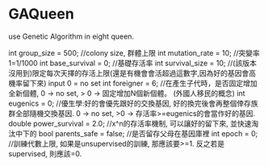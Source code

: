 # GAQueen
use Genetic Algorithm in eight queen.

int group_size = 500;			//colony size, 群體上限
	int mutation_rate = 10;			//突變率 1=1/1000
	int base_survival = 0;			//基礎存活率
	int survival_size = 10;			//(該版本沒用到)限定每次天擇的存活上限(還是有機會會活超過這數字,因為好的基因會高機率留下來) input 0 = no set
	int foreigner = 6;				//在產生子代時，是否固定增加全新個體, 0 -> no set, > 0 -> 固定增加N個新個體。   (外國人移民的概念)
	int eugenics = 0;				//優生學:好的會優先跟好的交換基因, 好的換完後會再整個倖存族群全部隨機交換基因.  0 -> no set, >0 -> 存活率>=eugenics的會當作好的基因.
	double power_survival = 2.0;	//x^n的存活率機制, 可以讓好的留下來, 並快速淘汰中下的
	bool parents_safe = false;		//是否留存父母在基因庫裡
	int epoch = 0;					//訓練代數上限, 如果是unsupervised的訓練, 那應該要>=1. 反之若是supervised, 則應該=0.
